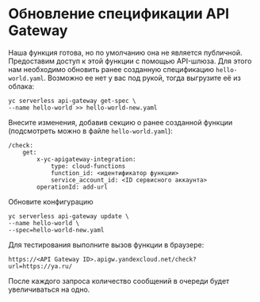 # Обновление спецификации API Gateway

Наша функция готова, но по умолчанию она не является публичной. Предоставим доступ к этой функции с помощью API-шлюза. Для этого нам необходимо обновить ранее созданную спецификацию `hello-world.yaml`. Возможно ее нет у вас под рукой, тогда выгрузите её из облака:

    yc serverless api-gateway get-spec \
    --name hello-world >> hello-world-new.yaml

Внесите изменения, добавив секцию о ранее созданной функции (подсмотреть можно в файле `hello-world.yaml`):

    /check:
        get:
            x-yc-apigateway-integration:
                type: cloud-functions
                function_id: <идентификатор функции>
                service_account_id: <ID сервисного аккаунта>
            operationId: add-url

Обновите конфигурацию  

    yc serverless api-gateway update \
    --name hello-world \
    --spec=hello-world-new.yaml 
    
Для тестирования выполните вызов функции в браузере:

    https://<API Gateway ID>.apigw.yandexcloud.net/check?url=https://ya.ru/

После каждого запроса количество сообщений в очереди будет увеличиваться на одно.
